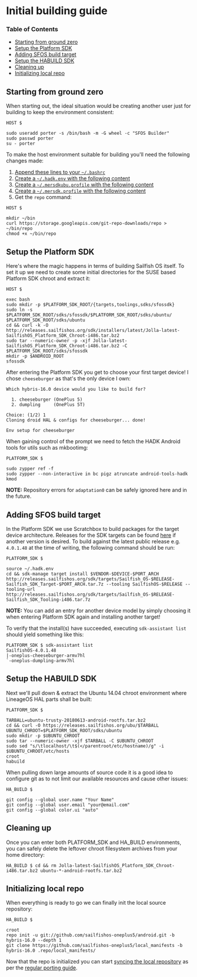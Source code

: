# Initial building guide

### Table of Contents
* [Starting from ground zero](#starting-from-ground-zero)
* [Setup the Platform SDK](#setup-the-platform-sdk)
* [Adding SFOS build target](#adding-sfos-build-target)
* [Setup the HABUILD SDK](#setup-the-habuild-sdk)
* [Cleaning up](#cleaning-up)
* [Initializing local repo](#initializing-local-repo)

## Starting from ground zero

When starting out, the ideal situation would be creating another user just for building to keep the environment consistent:
```
HOST $

sudo useradd porter -s /bin/bash -m -G wheel -c "SFOS Builder"
sudo passwd porter
su - porter
```

To make the host environment suitable for building you'll need the following changes made:

1. [Append these lines to your `~/.bashrc`](files/.bashrc)
2. [Create a `~/.hadk.env` with the following content](files/.hadk.env)
3. [Create a `~/.mersdkubu.profile` with the following content](files/.mersdkubu.profile)
4. [Create a `~/.mersdk.profile` with the following content](files/.mersdk.profile)
5. Get the `repo` command:
```
HOST $

mkdir ~/bin
curl https://storage.googleapis.com/git-repo-downloads/repo > ~/bin/repo
chmod +x ~/bin/repo
```

## Setup the Platform SDK

Here's where the magic happens in terms of building Sailfish OS itself. To set it up we need to create some initial directories for the SUSE based Platform SDK chroot and extract it:
```
HOST $

exec bash
sudo mkdir -p $PLATFORM_SDK_ROOT/{targets,toolings,sdks/sfossdk}
sudo ln -s $PLATFORM_SDK_ROOT/sdks/sfossdk/$PLATFORM_SDK_ROOT/sdks/ubuntu/ $PLATFORM_SDK_ROOT/sdks/ubuntu
cd && curl -k -O http://releases.sailfishos.org/sdk/installers/latest/Jolla-latest-SailfishOS_Platform_SDK_Chroot-i486.tar.bz2
sudo tar --numeric-owner -p -xjf Jolla-latest-SailfishOS_Platform_SDK_Chroot-i486.tar.bz2 -C $PLATFORM_SDK_ROOT/sdks/sfossdk
mkdir -p $ANDROID_ROOT
sfossdk
```

After entering the Platform SDK you get to choose your first target device! I chose `cheeseburger` as that's the only device I own:
```
Which hybris-16.0 device would you like to build for?

  1. cheeseburger (OnePlus 5)
  2. dumpling     (OnePlus 5T)

Choice: (1/2) 1
Cloning droid HAL & configs for cheeseburger... done!

Env setup for cheeseburger
```

When gaining control of the prompt we need to fetch the HADK Android tools for utils such as mkbootimg:
```
PLATFORM_SDK $

sudo zypper ref -f
sudo zypper --non-interactive in bc pigz atruncate android-tools-hadk kmod
```
**NOTE:** Repository errors for `adaptation0` can be safely ignored here and in the future.

## Adding SFOS build target

In the Platform SDK we use Scratchbox to build packages for the target device architecture. Releases for the SDK targets can be found [here](http://releases.sailfishos.org/sdk/targets/) if another version is desired. To build against the latest public release e.g. `4.0.1.48` at the time of writing, the following command should be run:
```
PLATFORM_SDK $ 

source ~/.hadk.env
cd && sdk-manage target install $VENDOR-$DEVICE-$PORT_ARCH http://releases.sailfishos.org/sdk/targets/Sailfish_OS-$RELEASE-Sailfish_SDK_Target-$PORT_ARCH.tar.7z --tooling SailfishOS-$RELEASE --tooling-url http://releases.sailfishos.org/sdk/targets/Sailfish_OS-$RELEASE-Sailfish_SDK_Tooling-i486.tar.7z
```

**NOTE:** You can add an entry for another device model by simply choosing it when entering Platform SDK again and installing another target!

To verify that the install(s) have succeeded, executing `sdk-assistant list` should yield something like this:
```
PLATFORM_SDK $ sdk-assistant list
SailfishOS-4.0.1.48
|-oneplus-cheeseburger-armv7hl
`-oneplus-dumpling-armv7hl
```

## Setup the HABUILD SDK

Next we'll pull down & extract the Ubuntu 14.04 chroot environment where LineageOS HAL parts shall be built:
```
PLATFORM_SDK $

TARBALL=ubuntu-trusty-20180613-android-rootfs.tar.bz2
cd && curl -O https://releases.sailfishos.org/ubu/$TARBALL
UBUNTU_CHROOT=$PLATFORM_SDK_ROOT/sdks/ubuntu
sudo mkdir -p $UBUNTU_CHROOT
sudo tar --numeric-owner -xjf $TARBALL -C $UBUNTU_CHROOT
sudo sed "s/\tlocalhost/\t$(</parentroot/etc/hostname)/g" -i $UBUNTU_CHROOT/etc/hosts
croot
habuild
```

When pulling down large amounts of source code it is a good idea to configure git as to not limit our available resources and cause other issues:
```
HA_BUILD $

git config --global user.name "Your Name"
git config --global user.email "your@email.com"
git config --global color.ui "auto"
```

## Cleaning up

Once you can enter both PLATFORM_SDK and HA_BUILD environments, you can safely delete the leftover chroot filesystem archives from your home directory:
```
HA_BUILD $ cd && rm Jolla-latest-SailfishOS_Platform_SDK_Chroot-i486.tar.bz2 ubuntu-*-android-rootfs.tar.bz2
```

## Initializing local repo

When everything is ready to go we can finally init the local source repository:
```
HA_BUILD $

croot
repo init -u git://github.com/sailfishos-oneplus5/android.git -b hybris-16.0 --depth 1
git clone https://github.com/sailfishos-oneplus5/local_manifests -b hybris-16.0 .repo/local_manifests/
```

Now that the repo is initialized you can start [syncing the local repository](BUILDING.md#syncing-local-repository) as per the [regular porting guide](BUILDING.md).
